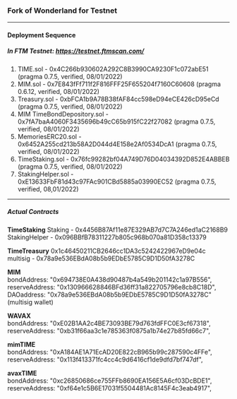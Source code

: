 ### Fork of Wonderland for Testnet

---

#### Deployment Sequence

##### In FTM Testnet: https://testnet.ftmscan.com/  
1. TIME.sol - 0x4C266b930602A292C8B3990CA9230F1c072abE51 (pragma 0.7.5, verified, 08/01/2022) 
2. MIM.sol - 0x7E843fFf711f2F816FFF25F655204f7160C60608 (pragma 0.6.12, verified, 08/01/2022)
3. Treasury.sol - 0xbFCA1b9A78B38fAF84cc598eD94eCE426cD95eCd (pragma 0.7.5, verified, 08/01/2022)
4. MIM TimeBondDepository.sol - 0x7fA7baA4060F3435696b49cC65b915fC22f27082 (pragma 0.7.5, verified, 08/01/2022)
5. MemoriesERC20.sol - 0x6452A255cd213b58A2D044d4E158e2Af0534DcA1 (pragma 0.7.5, verified, 08/01/2022)  
6. TimeStaking.sol - 0x76fc99282bf04A749D76D04034392D852E4ABBEB (pragma 0.7.5, verified, 08/01/2022)
7. StakingHelper.sol - 0xE13633FbF81d43c97FAc901CBd5885a03990EC52 (pragma 0.7.5, verified, 08,01/2022)

---

##### Actual Contracts

**TimeStaking**
Staking - 0x4456B87Af11e87E329AB7d7C7A246ed1aC2168B9
StakingHelper - 0x096BBfB78311227b805c968b070a81D358c13379

**TimeTreasury**
0x1c46450211CB2646cc1DA3c5242422967eD9e04c
multisig - 0x78a9e536EBdA08b5b9EDbE5785C9D1D50fA3278C

**MIM**  
bondAddress: "0x694738E0A438d90487b4a549b201142c1a97B556",
reserveAddress: "0x130966628846BFd36ff31a822705796e8cb8C18D",
DAOaddress: "0x78a9e536EBdA08b5b9EDbE5785C9D1D50fA3278C" (multisig wallet)

**WAVAX**  
bondAddress: "0xE02B1AA2c4BE73093BE79d763fdFFC0E3cf67318",
reserveAddress: "0xb31f66aa3c1e785363f0875a1b74e27b85fd66c7",

**mimTIME**  
bondAddress: "0xA184AE1A71EcAD20E822cB965b99c287590c4FFe",
reserveAddress: "0x113f413371fc4cc4c9d6416cf1de9dfd7bf747df",

**avaxTIME**  
bondAddress: "0xc26850686ce755FFb8690EA156E5A6cf03DcBDE1",
reserveAddress: "0xf64e1c5B6E17031f5504481Ac8145F4c3eab4917",